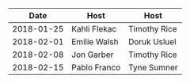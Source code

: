 |Date|Host|Host|
|----|----|----|
|2018-01-25|Kahli Flekac|Timothy Rice|
|2018-02-01|Emilie Walsh|Doruk Usluel|
|2018-02-08|Jon Garber|Timothy Rice|
|2018-02-15|Pablo Franco|Tyne Sumner|
